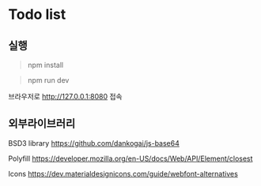 # Todo list

## 실행

> npm install

> npm run dev

브라우저로 http://127.0.0.1:8080 접속

## 외부라이브러리

BSD3 library
https://github.com/dankogai/js-base64

Polyfill
https://developer.mozilla.org/en-US/docs/Web/API/Element/closest

Icons
https://dev.materialdesignicons.com/guide/webfont-alternatives
